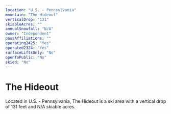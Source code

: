 ```yaml
---
location: "U.S. - Pennsylvania"
mountain: "The Hideout"
verticalDrop: "131"
skiableAcres: ""
annualSnowfall: "N/A"
owner: "Independent"
passAffiliations: ""
operating2425: "Yes"
operated2324: "Yes"
surfaceLiftsOnly: "No"
openToPublic: "No"
skied: "No"
---
```


# The Hideout

Located in U.S. - Pennsylvania, The Hideout is a ski area with a vertical drop of 131 feet and N/A skiable acres.
